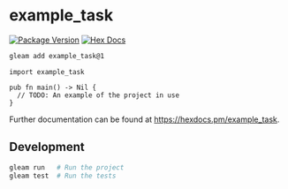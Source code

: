# example_task

[![Package Version](https://img.shields.io/hexpm/v/example_task)](https://hex.pm/packages/example_task)
[![Hex Docs](https://img.shields.io/badge/hex-docs-ffaff3)](https://hexdocs.pm/example_task/)

```sh
gleam add example_task@1
```
```gleam
import example_task

pub fn main() -> Nil {
  // TODO: An example of the project in use
}
```

Further documentation can be found at <https://hexdocs.pm/example_task>.

## Development

```sh
gleam run   # Run the project
gleam test  # Run the tests
```

